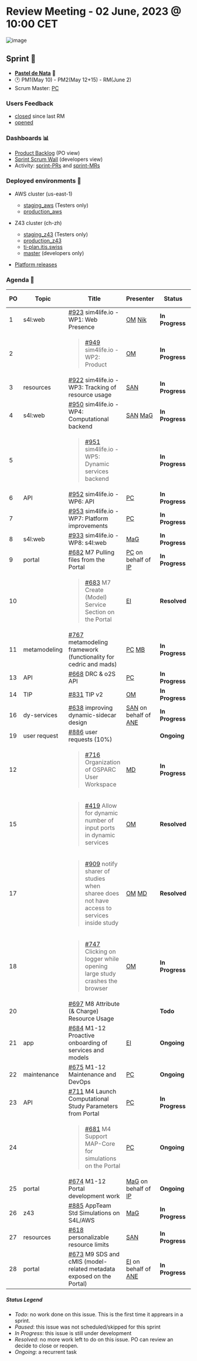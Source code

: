 # Review Meeting - 02 June, 2023 @ 10:00 CET
![image](https://github.com/ITISFoundation/osparc-issues/assets/32402063/1ee34262-8c3d-4fd1-858b-6c98eafb1825)


## Sprint 🏃
- [**Pastel de Nata**](https://en.wikipedia.org/wiki/Pastel_de_nata) 🧁
- 🕐 PM1(May 10) - PM2(May 12+15) - RM(June 2)
- Scrum Master: [PC]

### Users Feedback

- [closed](https://github.com/issues?q=is%3Aissue+user%3AITISFoundation+archived%3Afalse+is%3Aclosed+label%3AFeedback+closed%3A%3E2023-05-01+) since last RM
- [opened](https://github.com/ITISFoundation/osparc-issues/issues?q=is%3Aissue+is%3Aopen+sort%3Areactions)

### Dashboards 📊

- [Product Backlog](https://github.com/orgs/ITISFoundation/projects/3) (PO view)
- [Sprint Scrum Wall](https://github.com/orgs/ITISFoundation/projects/9) (developers view)
- Activity: [sprint-PRs](https://github.com/pulls?q=is%3Apr+user%3AITISFoundation+archived%3Afalse+milestone%3A%22Jelly+Beans%22) and [sprint-MRs](https://git.speag.com/groups/oSparc/-/merge_requests)

### Deployed environments 🚀

- AWS cluster (us-east-1)
  - [staging_aws](https://staging.osparc.io) (Testers only)
  - [production_aws](https://osparc.io)
- Z43 cluster (ch-zh)
  - [staging_z43](http://osparc-staging.speag.com) (Testers only)
  - [production_z43](http://osparc.speag.com)
  - [ti-plan.itis.swiss](http://ti-plan.itis.swiss)
  - [master](https://osparc-master.speag.com) (developers only)

- [Platform releases](https://github.com/ITISFoundation/osparc-simcore/releases)


### Agenda 📝

|PO|Topic|Title|Presenter|Status|Duration|Start-Time|
|--|--|--|--|--|--|--|
|1|s4l:web|[#923] sim4life.io - WP1:  Web Presence| [OM] [Nik]  |**In Progress**| 5' ||
|2||<blockquote>[#949] sim4life.io - WP2: Product</blockquote>| [OM] |**In Progress**| 3' ||
|3|resources|[#922] sim4life.io - WP3: Tracking of resource usage| [SAN] |**In Progress**| 4' ||
|4|s4l:web|[#950] sim4life.io - WP4: Computational backend| [SAN] [MaG] |**In Progress**| 8' ||
|5||<blockquote>[#951] sim4life.io - WP5: Dynamic services backend</blockquote>||**In Progress**|||
|6|API|[#952] sim4life.io - WP6: API| [PC] |**In Progress**| 2' ||
|7||[#953] sim4life.io -  WP7: Platform improvements| [PC] |**In Progress**| 2' ||
|8|s4l:web|[#933] sim4life.io - WP8: s4l:web| [MaG] |**In Progress**| 2'||
|9|portal|[#682] M7 Pulling files from the Portal| [PC] on behalf of [IP] |**In Progress**| 1' ||
|10||<blockquote>[#683] M7 Create (Model) Service Section on the Portal</blockquote>| [EI] |**Resolved**| 1'||
|11|metamodeling|[#767] metamodeling framework (functionality for cedric and mads)| [PC] [MB]  |**In Progress**| 4' ||
|13|API|[#668] DRC & o2S API| [PC] |**In Progress**| 1' ||
|14|TIP|[#831] TIP v2| [OM] |**In Progress**| 2' | |
|16|dy-services|[#638] improving dynamic-sidecar design| [SAN] on behalf of [ANE] |**In Progress**| 3' ||
|19|user request|[#886] user requests (10%)| |**Ongoing**|||
|12||<blockquote>[#716] Organization of OSPARC User Workspace</blockquote>| [MD] |**In Progress**| 1' ||
|15||<blockquote>[#419] Allow for dynamic number of input ports in dynamic services</blockquote>| [OM] |**Resolved**| 3' ||  
|17||<blockquote>[#909] notify sharer of studies when sharee does not have access to services inside study</blockquote>| [OM] [MD] |**Resolved**| 2' ||
|18||<blockquote>[#747] Clicking on logger while opening large study crashes the browser</blockquote>| [OM] |**In Progress**| 1' ||
|20||[#697] M8 Attribute (& Charge) Resource Usage||**Todo**|||
|21|app|[#684] M1-12 Proactive onboarding of services and models| [EI] |**Ongoing**|3'||
|22|maintenance|[#675] M1-12 Maintenance and DevOps| [PC] |**Ongoing**| 2' | |
|23|API|[#711] M4 Launch Computational Study Parameters from Portal| [PC] |**In Progress**| 1' ||
|24||<blockquote>[#681] M4 Support MAP-Core for simulations on the Portal</blockquote>|  [PC] |**Ongoing**| 1' ||
|25|portal|[#674] M1-12 Portal development work | [MaG] on behalf of [IP]  |**Ongoing**| 1' ||
|26|z43|[#885] AppTeam Std Simulations on S4L/AWS| [MaG] |**In Progress**| 1' ||
|27|resources|[#618] personalizable resource limits| [SAN] |**In Progress**| 1' ||
|28|portal|[#673] M9 SDS and cMIS (model-related metadata exposed on the Portal)| [EI] on behalf of [ANE] |**In Progress**|3'||



##### Status Legend

- _Todo_: no work done on this issue. This is the first time it apprears in a sprint.
- _Paused_: this issue was not scheduled/skipped for this sprint
- _In Progress_: this issue is still under development
- _Resolved_: no more work left to do on this issue. PO can review an decide to close or reopen.
- _Ongoing_: a recurrent task

[online]: http://status.osparc.io/
[operational]: https://git.speag.com/oSparc/e2e-testing/-/pipelines
[performant]: https://git.speag.com/oSparc/e2e-portal-testing/-/pipelines


[#923]: https://github.com/ITISFoundation/osparc-issues/issues/923
[#949]: https://github.com/ITISFoundation/osparc-issues/issues/949
[#922]: https://github.com/ITISFoundation/osparc-issues/issues/922
[#950]: https://github.com/ITISFoundation/osparc-issues/issues/950
[#951]: https://github.com/ITISFoundation/osparc-issues/issues/951
[#952]: https://github.com/ITISFoundation/osparc-issues/issues/952
[#953]: https://github.com/ITISFoundation/osparc-issues/issues/953
[#933]: https://github.com/ITISFoundation/osparc-issues/issues/933
[#682]: https://github.com/ITISFoundation/osparc-issues/issues/682
[#683]: https://github.com/ITISFoundation/osparc-issues/issues/683
[#767]: https://github.com/ITISFoundation/osparc-issues/issues/767
[#716]: https://github.com/ITISFoundation/osparc-issues/issues/716
[#668]: https://github.com/ITISFoundation/osparc-issues/issues/668
[#831]: https://github.com/ITISFoundation/osparc-issues/issues/831
[#419]: https://github.com/ITISFoundation/osparc-issues/issues/419
[#638]: https://github.com/ITISFoundation/osparc-issues/issues/638
[#909]: https://github.com/ITISFoundation/osparc-issues/issues/909
[#747]: https://github.com/ITISFoundation/osparc-issues/issues/747
[#886]: https://github.com/ITISFoundation/osparc-issues/issues/886
[#697]: https://github.com/ITISFoundation/osparc-issues/issues/697
[#684]: https://github.com/ITISFoundation/osparc-issues/issues/684
[#675]: https://github.com/ITISFoundation/osparc-issues/issues/675
[#711]: https://github.com/ITISFoundation/osparc-issues/issues/711
[#681]: https://github.com/ITISFoundation/osparc-issues/issues/681
[#674]: https://github.com/ITISFoundation/osparc-issues/issues/674
[#885]: https://github.com/ITISFoundation/osparc-issues/issues/885
[#618]: https://github.com/ITISFoundation/osparc-issues/issues/618
[#673]: https://github.com/ITISFoundation/osparc-issues/issues/673

[MD]:https://github.com/matusdrobuliak66
[ALL]:https://github.com/Surfict
[ANE]:https://github.com/GitHK
[BL]:https://github.com/dyollb
[CR]:https://github.com/colinRawlings
[DK]:https://github.com/mrnicegyu11
[EI]:https://github.com/elisabettai
[IP]:https://github.com/ignapas
[MaG]:https://github.com/mguidon
[OM]:https://github.com/odeimaiz
[PC]:https://github.com/pcrespov
[SAN]:https://github.com/sanderegg
[EO]:https://github.com/eofli
[MB]:https://github.com/BouldiMelina
[CF]:https://github.com/cosfor1
[HBS]:https://github.com/habz-bs
[MB]:https://github.com/bisgaard-itis
[Nik]:https://github.com/drniiken
